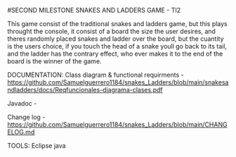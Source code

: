 #SECOND MILESTONE SNAKES AND LADDERS GAME - TI2

This game consist of the traditional snakes and ladders game, but this plays throught the console, it consist of a board the size the user desires, and theres randomly
placed snakes and ladder over the board, but the cuantity is the users choice, if you touch the head of a snake youll go back to its tail, and the ladder has the contrary effect, 
who ever makes it to the end of the board is the winner of the game.

DOCUMENTATION:
Class diagram & functional requirments - https://github.com/Samuelguerrero1184/snakes_Ladders/blob/main/snakesandladders/docs/Reqfuncionales-diagrama-clases.pdf

Javadoc -

Change log -https://github.com/Samuelguerrero1184/snakes_Ladders/blob/main/CHANGELOG.md

TOOLS:
Eclipse
java

